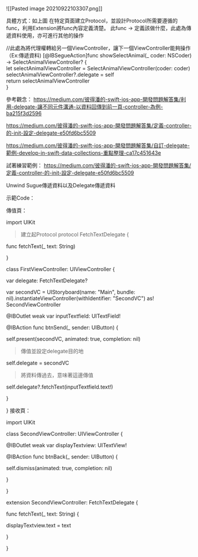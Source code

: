 ![[Pasted image 20210922103307.png]]


具體方式：如上圖
在特定頁面建立Protocol，並設計Protocol所需要遵循的func，利用Extension將func內容定義清楚。
此func -> 定義該做什麼，此處為傳遞資料使用，亦可進行其他的操作

//此處為將代理權轉給另一個ViewController，讓下一個ViewController能夠操作（Ex:傳遞資料)
[@IBSegueAction]func showSelectAnimal(_ coder: NSCoder) -> SelectAnimalViewController? {  
	let selectAnimalViewController = SelectAnimalViewController(coder: coder)  
		selectAnimalViewController?.delegate = self  
		return selectAnimalViewController  
}






參考觀念：
https://medium.com/彼得潘的-swift-ios-app-開發問題解答集/利用-delegate-讓不同元件溝通-以資料回傳到前一頁-controller-為例-ba215f3d2596


https://medium.com/彼得潘的-swift-ios-app-開發問題解答集/定義-controller-的-init-設定-delegate-e50fd6bc5509


https://medium.com/彼得潘的-swift-ios-app-開發問題解答集/自訂-delegate-範例-develop-in-swift-data-collections-重點整理-ca17c451643e

試著練習範例：
https://medium.com/彼得潘的-swift-ios-app-開發問題解答集/定義-controller-的-init-設定-delegate-e50fd6bc5509



Unwind Sugue傳遞資料以及Delegate傳遞資料

示範Code：

傳值頁：
      

import UIKit
>建立起Protocol
protocol FetchTextDelegate {

 func fetchText(_ text: String)

}


 
class FirstViewController: UIViewController {

 var delegate: FetchTextDelegate?

 var secondVC = UIStoryboard(name: "Main", bundle: nil).instantiateViewController(withIdentifier: "SecondVC")  as! SecondViewController

  

 @IBOutlet weak var inputTextfield: UITextField!

  

 @IBAction func btnSend(_ sender: UIButton) {

  

 self.present(secondVC, animated: true, completion: nil)
>傳值並設定delegate目的地

 self.delegate = secondVC

>將資料傳過去，意味著這邊傳值
>
 self.delegate?.fetchText(inputTextfield.text!)

  

 }

  

}
接收頁：

      

import UIKit

  

class SecondViewController: UIViewController {

 @IBOutlet weak var displayTextview: UITextView!

 @IBAction func btnBack(_ sender: UIButton) {

 self.dismiss(animated: true, completion: nil)

 }

  

}

  

extension SecondViewController: FetchTextDelegate {

 func fetchText(_ text: String) {

 displayTextview.text = text

 }

}